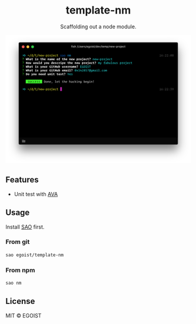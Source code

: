 <h1 align="center">template-nm</h1>

<p align="center">
  Scaffolding out a node module.
</p>

<img src="./media/preview.png" alt="preview">

## Features

- Unit test with [AVA](https://github.com/avajs/ava)

## Usage

Install [SAO](https://github.com/egoist/sao) first.

### From git

```bash
sao egoist/template-nm
```

### From npm

```bash
sao nm
```

## License

MIT &copy; EGOIST
